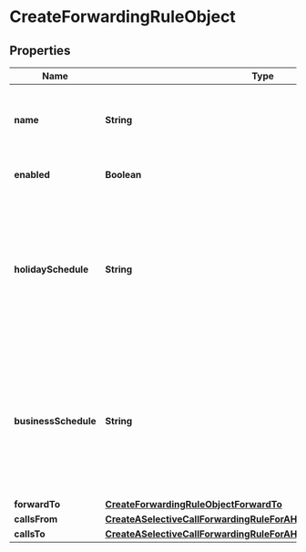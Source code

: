 <!--  Copyright 2025 Cisco Systems Inc.

Permission is hereby granted, free of charge, to any person obtaining a copy
of this software and associated documentation files (the "Software"), to deal
in the Software without restriction, including without limitation the rights
to use, copy, modify, merge, publish, distribute, sublicense, and/or sell
copies of the Software, and to permit persons to whom the Software is
furnished to do so, subject to the following conditions:

The above copyright notice and this permission notice shall be included in
all copies or substantial portions of the Software.

THE SOFTWARE IS PROVIDED "AS IS", WITHOUT WARRANTY OF ANY KIND, EXPRESS OR
IMPLIED, INCLUDING BUT NOT LIMITED TO THE WARRANTIES OF MERCHANTABILITY,
FITNESS FOR A PARTICULAR PURPOSE AND NONINFRINGEMENT. IN NO EVENT SHALL THE
AUTHORS OR COPYRIGHT HOLDERS BE LIABLE FOR ANY CLAIM, DAMAGES OR OTHER
LIABILITY, WHETHER IN AN ACTION OF CONTRACT, TORT OR OTHERWISE, ARISING FROM,
OUT OF OR IN CONNECTION WITH THE SOFTWARE OR THE USE OR OTHER DEALINGS IN
THE SOFTWARE.-->


# CreateForwardingRuleObject


## Properties

| Name | Type | Description | Notes |
|------------ | ------------- | ------------- | -------------|
|**name** | **String** | Unique name for the selective rule in the hunt group. |  |
|**enabled** | **Boolean** | Reflects if rule is enabled. |  [optional] |
|**holidaySchedule** | **String** | Name of the location&#39;s holiday schedule which determines when this selective call forwarding rule is in effect. |  [optional] |
|**businessSchedule** | **String** | Name of the location&#39;s business schedule which determines when this selective call forwarding rule is in effect. |  [optional] |
|**forwardTo** | [**CreateForwardingRuleObjectForwardTo**](CreateForwardingRuleObjectForwardTo.md) |  |  [optional] |
|**callsFrom** | [**CreateASelectiveCallForwardingRuleForAHuntGroupRequestCallsFrom**](CreateASelectiveCallForwardingRuleForAHuntGroupRequestCallsFrom.md) |  |  |
|**callsTo** | [**CreateASelectiveCallForwardingRuleForAHuntGroupRequestCallsTo**](CreateASelectiveCallForwardingRuleForAHuntGroupRequestCallsTo.md) |  |  |



